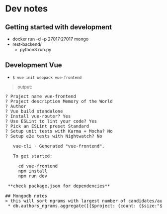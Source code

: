 # Dev notes
## Getting started with development

  * docker run -d -p 27017:27017 mongo
  * rest-backend/
    * python3 run.py
    
## Development Vue

  * `$ vue init webpack vue-frontend` 
 > output:
 
<pre>
? Project name vue-frontend
? Project description Memory of the World
? Author 
? Vue build standalone
? Install vue-router? Yes
? Use ESLint to lint your code? Yes
? Pick an ESLint preset Standard
? Setup unit tests with Karma + Mocha? No
? Setup e2e tests with Nightwatch? No

   vue-cli · Generated "vue-frontend".

   To get started:
   
     cd vue-frontend
     npm install
     npm run dev

 **check package.json for dependencies**

## Mongodb notes
> this will sort ngrams with largest number of candidates/authors:
 * db.authors_ngrams.aggregate([{$project: {count: {$size:"$authors"}}}, {$sort: {'count':-1}}])
